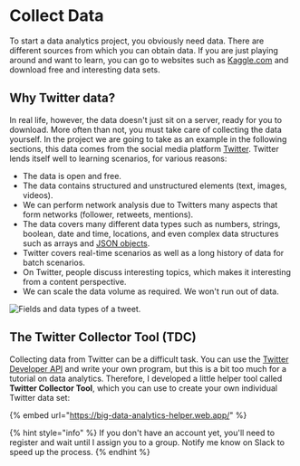 # Collect Data

To start a data analytics project, you obviously need data. There are different sources from which you can obtain data. If you are just playing around and want to learn, you can go to websites such as [Kaggle.com](https://www.kaggle.com/data) and download free and interesting data sets.

## Why Twitter data?

In real life, however, the data doesn't just sit on a server, ready for you to download. More often than not, you must take care of collecting the data yourself. In the project we are going to take as an example in the following sections, this data comes from the social media platform [Twitter](https://twitter.com/). Twitter lends itself well to learning scenarios, for various reasons:

* The data is open and free.
* The data contains structured and unstructured elements (text, images, videos).
* We can perform network analysis due to Twitters many aspects that form networks (follower, retweets, mentions).
* The data covers many different data types such as numbers, strings, boolean, date and time, locations, and even complex data structures such as arrays and [JSON objects](broken-reference).
* Twitter covers real-time scenarios as well as a long history of data for batch scenarios.
* On Twitter, people discuss interesting topics, which makes it interesting from a content perspective.
* We can scale the data volume as required. We won't run out of data.

![Fields and data types of a tweet.](../../../.gitbook/assets/tweet\_fields\_and\_types.png)

## The Twitter Collector Tool (TDC)

Collecting data from Twitter can be a difficult task. You can use the [Twitter Developer API](https://developer.twitter.com/en) and write your own program, but this is a bit too much for a tutorial on data analytics. Therefore, I developed a little helper tool called **Twitter Collector Tool**, which you can use to create your own individual Twitter data set:

{% embed url="https://big-data-analytics-helper.web.app/" %}

{% hint style="info" %}
If you don't have an account yet, you'll need to register and wait until I assign you to a group. Notify me know on Slack to speed up the process.
{% endhint %}
